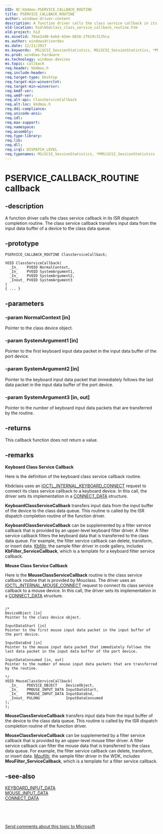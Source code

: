 ```yaml
---
UID: NC:kbdmou.PSERVICE_CALLBACK_ROUTINE
title: PSERVICE_CALLBACK_ROUTINE
author: windows-driver-content
description: A function driver calls the class service callback in its ISR dispatch completion routine. The class service callback transfers input data from the input data buffer of a device to the class data queue.
old-location: hid\kbdclass_class_service_callback_routine.htm
old-project: hid
ms.assetid: 78ae2a98-bebd-43ee-b016-2f619c3135ca
ms.author: windowsdriverdev
ms.date: 12/21/2017
ms.keywords: _MSiSCSI_SessionStatistics, MSiSCSI_SessionStatistics, *PMSiSCSI_SessionStatistics
ms.prod: windows-hardware
ms.technology: windows-devices
ms.topic: callback
req.header: kbdmou.h
req.include-header: 
req.target-type: Desktop
req.target-min-winverclnt: 
req.target-min-winversvr: 
req.kmdf-ver: 
req.umdf-ver: 
req.alt-api: ClassServiceCallback
req.alt-loc: kbdmou.h
req.ddi-compliance: 
req.unicode-ansi: 
req.idl: 
req.max-support: 
req.namespace: 
req.assembly: 
req.type-library: 
req.lib: 
req.dll: 
req.irql: DISPATCH_LEVEL
req.typenames: MSiSCSI_SessionStatistics, *PMSiSCSI_SessionStatistics
---
```


# PSERVICE_CALLBACK_ROUTINE callback



## -description
A function driver calls the class service callback in its ISR dispatch completion routine. The class service callback transfers input data from the input data buffer of a device to the class data queue. 



## -prototype

````
PSERVICE_CALLBACK_ROUTINE ClassServiceCallback;

VOID ClassServiceCallback(
  _In_    PVOID NormalContext,
  _In_    PVOID SystemArgument1,
  _In_    PVOID SystemArgument2,
  _Inout_ PVOID SystemArgument3
)
{ ... }
````


## -parameters

### -param NormalContext [in]

Pointer to the class device object.


### -param SystemArgument1 [in]

Pointer to the first keyboard input data packet in the input data buffer of the port device.


### -param SystemArgument2 [in]

Pointer to the keyboard input data packet that immediately follows the last data packet in the input data buffer of the port device.


### -param SystemArgument3 [in, out]

Pointer to the number of keyboard input data packets that are transferred by the routine.


## -returns
This callback function does not return a value.


## -remarks
<b>Keyboard Class Service Callback</b>

Here is the definition of the  keyboard class service callback routine.

Kbdclass uses an <a href="..\kbdmou\ni-kbdmou-ioctl_internal_keyboard_connect.md">IOCTL_INTERNAL_KEYBOARD_CONNECT</a> request to connect its class service callback to a keyboard device. In this call, the driver sets  its implementation in a <a href="..\kbdmou\ns-kbdmou-_connect_data.md">CONNECT_DATA</a> structure.

<b>KeyboardClassServiceCallback</b> transfers input data from the input buffer of the device to the class data queue. This routine is called by the ISR dispatch completion routine of the function driver.

<b>KeyboardClassServiceCallback</b> can be supplemented by a filter service callback that is provided by an upper-level keyboard filter driver. A filter service callback filters the keyboard data that is transferred to the class data queue. For example, the filter service callback can delete, transform, or insert data. <a href="http://go.microsoft.com/fwlink/p/?linkid=256125">Kbfiltr</a>, the sample filter driver in code gallery, includes <b>KbFilter_ServiceCallback</b>, which is a template for a keyboard filter service callback.

<b>Mouse Class Service Callback</b>

Here is the <b>MouseClassServiceCallback</b> routine is the class service callback routine that is provided by Mouclass. The driver uses an <a href="..\kbdmou\ni-kbdmou-ioctl_internal_mouse_connect.md">IOCTL_INTERNAL_MOUSE_CONNECT</a> request to connect its class service callback to a mouse device. In this call, the driver sets  its implementation in a <a href="..\kbdmou\ns-kbdmou-_connect_data.md">CONNECT_DATA</a> structure.


<pre class="syntax" xml:space="preserve"><code>
/*
DeviceObject [in] 
Pointer to the class device object.

InputDataStart [in] 
Pointer to the first mouse input data packet in the input buffer of the port device.

InputDataEnd [in] 
Pointer to the mouse input data packet that immediately follows the last data packet in the input data buffer of the port device.

InputDataConsumed [in, out] 
Pointer to the number of mouse input data packets that are transferred by the routine.

*/
VOID MouseClassServiceCallback(
  _In_    PDEVICE_OBJECT    DeviceObject,
  _In_    PMOUSE_INPUT_DATA InputDataStart,
  _In_    PMOUSE_INPUT_DATA InputDataEnd,
  _Inout_ PULONG            InputDataConsumed
);
);
</code></pre>


<b>MouseClassServiceCallback</b> transfers input data from the input buffer of the device to the class data queue. This routine is called by the ISR dispatch completion routine of the function driver.

<b>MouseClassServiceCallback</b> can be supplemented by a filter service callback that is provided by an upper-level mouse filter driver. A filter service callback can filter the mouse data that is transferred to the class data queue. For example, the filter service callback can delete, transform, or insert data. <a href="http://go.microsoft.com/fwlink/p/?linkid=256135">Moufiltr</a>, the sample filter driver in the WDK, includes <b>MouFilter_ServiceCallback</b>, which is a template for a filter service callback.


## -see-also
<dl>
<dt>
<a href="https://msdn.microsoft.com/library/windows/hardware/ff542337">KEYBOARD_INPUT_DATA</a>
</dt>
<dt>
<a href="https://msdn.microsoft.com/library/windows/hardware/ff542403">MOUSE_INPUT_DATA</a>
</dt>
<dt>
<a href="..\kbdmou\ns-kbdmou-_connect_data.md">CONNECT_DATA</a>
</dt>
</dl>
 

 

<a href="mailto:wsddocfb@microsoft.com?subject=Documentation%20feedback [hid\hid]:%20PSERVICE_CALLBACK_ROUTINE callback function%20 RELEASE:%20(12/21/2017)&amp;body=%0A%0APRIVACY STATEMENT%0A%0AWe use your feedback to improve the documentation. We don't use your email address for any other purpose, and we'll remove your email address from our system after the issue that you're reporting is fixed. While we're working to fix this issue, we might send you an email message to ask for more info. Later, we might also send you an email message to let you know that we've addressed your feedback.%0A%0AFor more info about Microsoft's privacy policy, see http://privacy.microsoft.com/en-us/default.aspx." title="Send comments about this topic to Microsoft">Send comments about this topic to Microsoft</a>

